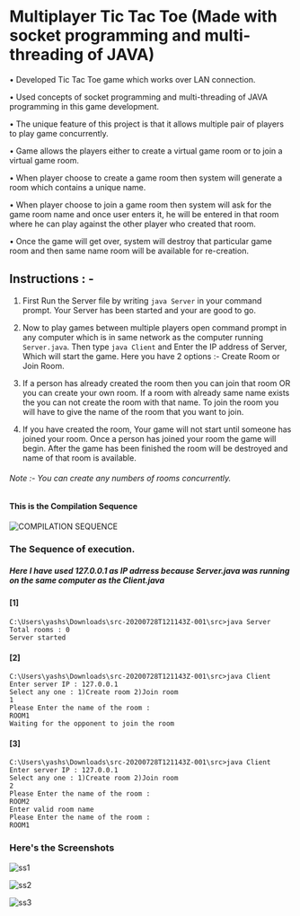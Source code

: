 # Multiplayer Tic Tac Toe (Made with socket programming and multi-threading of JAVA)

• 	Developed Tic Tac Toe game which works over LAN connection.

•	 Used concepts of socket programming and multi-threading of JAVA programming in this game development.

•	 The unique feature of this project is that it allows multiple pair of players to play game concurrently.

•	 Game allows the players either to create a virtual game room or to join a virtual game room.

•	 When player choose to create a game room then system will generate a room which contains a unique name.

•	 When player choose to join a game room then system will ask for the game room name and once user enters it, he will be entered in that room where he can play against the other 
player who created that room.

•	 Once the game will get over, system will destroy that particular game room and then same name room will be available for re-creation.

## Instructions : -


1) First Run the Server file by writing `java Server` in your command prompt. Your Server has been started and your are good to go.

2) Now to play games between multiple players open command prompt in any computer which is in same network as the computer running `Server.java`. Then type `java Client` and Enter the IP address of Server, Which will start the game. Here you have 2 options :- Create Room or Join Room.

3) If a person has already created the room then you can join that room OR you can create your own room. If a room with already same name exists the you can not create the room with that name. To join the room you will have to give the name of the room that you want to join.

4) If you have created the room, Your game will not start until someone has joined your room. Once a person has joined your room the game will begin. After the game has been finished the room will be destroyed and name of that room is available.

###### Note :- You can create any numbers of rooms concurrently. 

#### This is the Compilation Sequence

![COMPILATION SEQUENCE](https://user-images.githubusercontent.com/48802492/88671239-b204fd80-d103-11ea-8b0f-80ace65c71f5.jpg)


### The Sequence of execution.

##### Here I have used 127.0.0.1 as IP adrress because Server.java was running on the same computer as the Client.java

#### [1]
```
C:\Users\yashs\Downloads\src-20200728T121143Z-001\src>java Server
Total rooms : 0
Server started
```

#### [2]
```
C:\Users\yashs\Downloads\src-20200728T121143Z-001\src>java Client
Enter server IP : 127.0.0.1
Select any one : 1)Create room 2)Join room
1
Please Enter the name of the room :
ROOM1
Waiting for the opponent to join the room
```

#### [3]
```
C:\Users\yashs\Downloads\src-20200728T121143Z-001\src>java Client
Enter server IP : 127.0.0.1
Select any one : 1)Create room 2)Join room
2
Please Enter the name of the room :
ROOM2
Enter valid room name
Please Enter the name of the room :
ROOM1
```


### Here's the Screenshots

![ss1](https://user-images.githubusercontent.com/48802492/88670739-11164280-d103-11ea-89b8-f98ec353e8bd.png)

![ss2](https://user-images.githubusercontent.com/48802492/88670732-0f4c7f00-d103-11ea-8e8d-5a0e6eee2809.png)

![ss3](https://user-images.githubusercontent.com/48802492/88670737-107dac00-d103-11ea-8b5e-888fb21a7e13.png)



